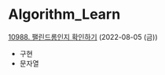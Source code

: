 # Algorithm_Learn
[10988. 팰린드롬인지 확인하기](https://www.acmicpc.net/problem/10988) (2022-08-05 (금))
- 구현
- 문자열
